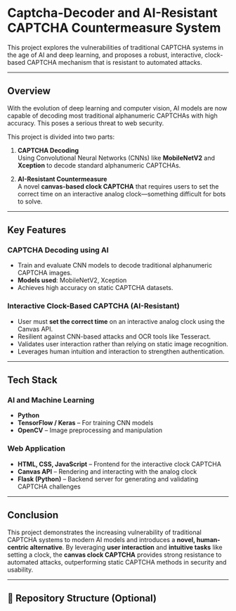 # Captcha-Decoder and AI-Resistant CAPTCHA Countermeasure System

This project explores the vulnerabilities of traditional CAPTCHA systems in the age of AI and deep learning, and proposes a robust, interactive, clock-based CAPTCHA mechanism that is resistant to automated attacks.

---

## Overview

With the evolution of deep learning and computer vision, AI models are now capable of decoding most traditional alphanumeric CAPTCHAs with high accuracy. This poses a serious threat to web security.

This project is divided into two parts:

1. **CAPTCHA Decoding**  
   Using Convolutional Neural Networks (CNNs) like **MobileNetV2** and **Xception** to decode standard alphanumeric CAPTCHAs.

2. **AI-Resistant Countermeasure**  
   A novel **canvas-based clock CAPTCHA** that requires users to set the correct time on an interactive analog clock—something difficult for bots to solve.

---

## Key Features

### CAPTCHA Decoding using AI
- Train and evaluate CNN models to decode traditional alphanumeric CAPTCHA images.
- **Models used**: MobileNetV2, Xception
- Achieves high accuracy on static CAPTCHA datasets.

### Interactive Clock-Based CAPTCHA (AI-Resistant)
- User must **set the correct time** on an interactive analog clock using the Canvas API.
- Resilient against CNN-based attacks and OCR tools like Tesseract.
- Validates user interaction rather than relying on static image recognition.
- Leverages human intuition and interaction to strengthen authentication.

---

## Tech Stack

### AI and Machine Learning
- **Python**
- **TensorFlow / Keras** – For training CNN models
- **OpenCV** – Image preprocessing and manipulation

### Web Application
- **HTML, CSS, JavaScript** – Frontend for the interactive clock CAPTCHA
- **Canvas API** – Rendering and interacting with the analog clock
- **Flask (Python)** – Backend server for generating and validating CAPTCHA challenges

---

## Conclusion

This project demonstrates the increasing vulnerability of traditional CAPTCHA systems to modern AI models and introduces a **novel, human-centric alternative**. By leveraging **user interaction** and **intuitive tasks** like setting a clock, the **canvas clock CAPTCHA** provides strong resistance to automated attacks, outperforming static CAPTCHA methods in security and usability.

---

## 📂 Repository Structure (Optional)

